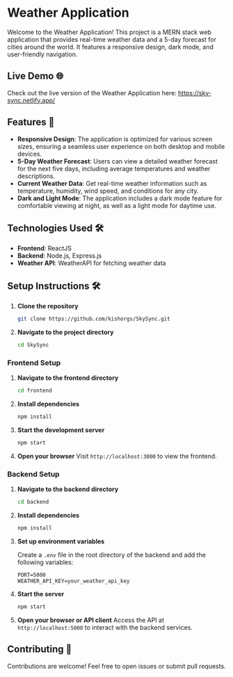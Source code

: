 # Weather Application

Welcome to the Weather Application! This project is a MERN stack web application that provides real-time weather data and a 5-day forecast for cities around the world. It features a responsive design, dark mode, and user-friendly navigation.

## Live Demo 🌐

Check out the live version of the Weather Application here: https://sky-sync.netlify.app/

## Features 🌟

- **Responsive Design**: The application is optimized for various screen sizes, ensuring a seamless user experience on both desktop and mobile devices.
- **5-Day Weather Forecast**: Users can view a detailed weather forecast for the next five days, including average temperatures and weather descriptions.
- **Current Weather Data**: Get real-time weather information such as temperature, humidity, wind speed, and conditions for any city.
- **Dark and Light Mode**: The application includes a dark mode feature for comfortable viewing at night, as well as a light mode for daytime use.

## Technologies Used 🛠️

- **Frontend**: ReactJS
- **Backend**: Node.js, Express.js
- **Weather API**: WeatherAPI for fetching weather data

## Setup Instructions 🛠️

1. **Clone the repository**

   ```bash
   git clone https://github.com/kishorgs/SkySync.git
   ```

2. **Navigate to the project directory**

   ```bash
   cd SkySync
   ```

### Frontend Setup

1. **Navigate to the frontend directory**

   ```bash
   cd frontend
   ```

2. **Install dependencies**

   ```bash
   npm install
   ```

3. **Start the development server**

   ```bash
   npm start
   ```

4. **Open your browser**
   Visit `http://localhost:3000` to view the frontend.

### Backend Setup

1. **Navigate to the backend directory**

   ```bash
   cd backend
   ```

2. **Install dependencies**

   ```bash
   npm install
   ```

3. **Set up environment variables**

   Create a `.env` file in the root directory of the backend and add the following variables:

   ```
   PORT=5000
   WEATHER_API_KEY=your_weather_api_key
   ```

4. **Start the server**

   ```bash
   npm start
   ```

5. **Open your browser or API client**
   Access the API at `http://localhost:5000` to interact with the backend services.

## Contributing 🤝

Contributions are welcome! Feel free to open issues or submit pull requests.

